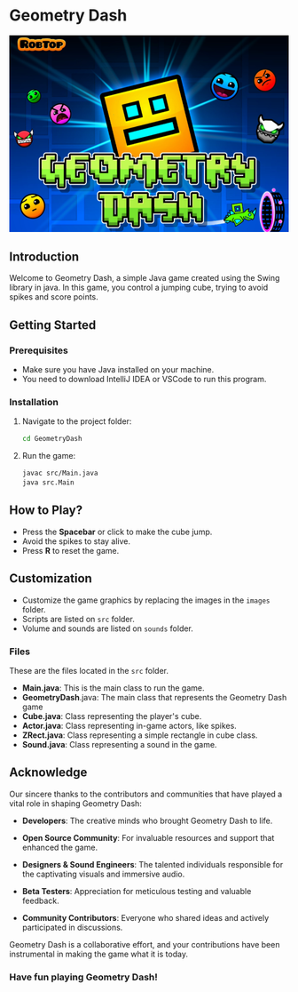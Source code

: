 # Geometry Dash
<img src="./images/geometrydash_logo.png" alt="image" width="1000">

## Introduction

Welcome to Geometry Dash, a simple Java game created using the Swing library in java. In this game, you control a jumping cube, trying to avoid spikes and score points.

## Getting Started

### Prerequisites

- Make sure you have Java installed on your machine.
- You need to download IntelliJ IDEA or VSCode to run this program.


### Installation


1. Navigate to the project folder:
   ```bash
   cd GeometryDash
   ```

2. Run the game:
   ```bash
   javac src/Main.java
   java src.Main
   ```

## How to Play?

- Press the **Spacebar** or click to make the cube jump.
- Avoid the spikes to stay alive.
- Press **R** to reset the game.

## Customization

- Customize the game graphics by replacing the images in the `images` folder.
- Scripts are listed on `src` folder.
- Volume and sounds are listed on `sounds` folder.

### Files 
These are the files located in the `src` folder.

- **Main.java**: This is the main class to run the game.
- **GeometryDash**.java: The main class that represents the Geometry Dash game
- **Cube.java**: Class representing the player's cube.
- **Actor.java**: Class representing in-game actors, like spikes.
- **ZRect.java**: Class representing a simple rectangle in cube class.
- **Sound.java**: Class representing a sound in the game.

## Acknowledge 

Our sincere thanks to the contributors and communities that have played a vital role in shaping Geometry Dash:

- **Developers**: The creative minds who brought Geometry Dash to life.
  
- **Open Source Community**: For invaluable resources and support that enhanced the game.

- **Designers & Sound Engineers**: The talented individuals responsible for the captivating visuals and immersive audio.

- **Beta Testers**: Appreciation for meticulous testing and valuable feedback.

- **Community Contributors**: Everyone who shared ideas and actively participated in discussions.

Geometry Dash is a collaborative effort, and your contributions have been instrumental in making the game what it is today.


### Have fun playing Geometry Dash! 

